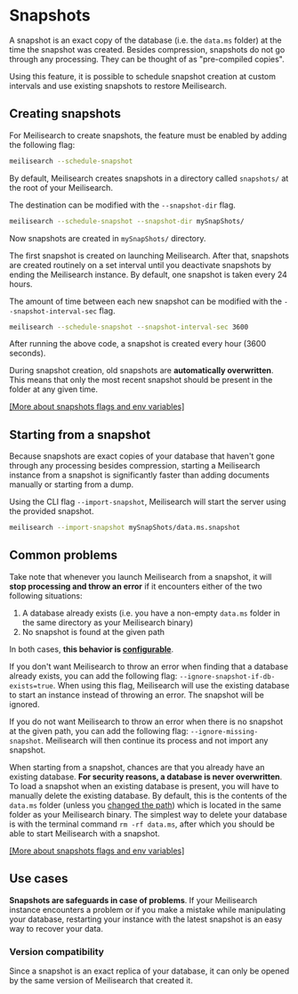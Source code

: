 # Snapshots

A snapshot is an exact copy of the database (i.e. the `data.ms` folder) at the time the snapshot was created. Besides compression, snapshots do not go through any processing. They can be thought of as "pre-compiled copies".

Using this feature, it is possible to schedule snapshot creation at custom intervals and use existing snapshots to restore Meilisearch.

## Creating snapshots

For Meilisearch to create snapshots, the feature must be enabled by adding the following flag:

```bash
meilisearch --schedule-snapshot
```

By default, Meilisearch creates snapshots in a directory called `snapshots/` at the root of your Meilisearch.

The destination can be modified with the `--snapshot-dir` flag.

```bash
meilisearch --schedule-snapshot --snapshot-dir mySnapShots/
```

Now snapshots are created in `mySnapShots/` directory.

The first snapshot is created on launching Meilisearch. After that, snapshots are created routinely on a set interval until you deactivate snapshots by ending the Meilisearch instance. By default, one snapshot is taken every 24 hours.

The amount of time between each new snapshot can be modified with the `--snapshot-interval-sec` flag.

```bash
meilisearch --schedule-snapshot --snapshot-interval-sec 3600
```

After running the above code, a snapshot is created every hour (3600 seconds).

During snapshot creation, old snapshots are **automatically overwritten**. This means that only the most recent snapshot should be present in the folder at any given time.

[[More about snapshots flags and env variables]](/learn/configuration/instance_options.md#schedule-snapshot-creation)

## Starting from a snapshot

Because snapshots are exact copies of your database that haven't gone through any processing besides compression, starting a Meilisearch instance from a snapshot is significantly faster than adding documents manually or starting from a dump.

Using the CLI flag `--import-snapshot`, Meilisearch will start the server using the provided snapshot.

```bash
meilisearch --import-snapshot mySnapShots/data.ms.snapshot
```

## Common problems

Take note that whenever you launch Meilisearch from a snapshot, it will **stop processing and throw an error** if it encounters either of the two following situations:

1. A database already exists (i.e. you have a non-empty `data.ms` folder in the same directory as your Meilisearch binary)
2. No snapshot is found at the given path

In both cases, **this behavior is [configurable](/learn/configuration/instance_options.md#ignore-missing-snapshot)**.

If you don't want Meilisearch to throw an error when finding that a database already exists, you can add the following flag: `--ignore-snapshot-if-db-exists=true`. When using this flag, Meilisearch will use the existing database to start an instance instead of throwing an error. The snapshot will be ignored.

If you do not want Meilisearch to throw an error when there is no snapshot at the given path, you can add the following flag: `--ignore-missing-snapshot`. Meilisearch will then continue its process and not import any snapshot.

When starting from a snapshot, chances are that you already have an existing database. **For security reasons, a database is never overwritten**. To load a snapshot when an existing database is present, you will have to manually delete the existing database. By default, this is the contents of the `data.ms` folder (unless you [changed the path](/learn/configuration/instance_options.md#database-path)) which is located in the same folder as your Meilisearch binary.
The simplest way to delete your database is with the terminal command `rm -rf data.ms`, after which you should be able to start Meilisearch with a snapshot.

[[More about snapshots flags and env variables]](/learn/configuration/instance_options.md#schedule-snapshot-creation)

## Use cases

**Snapshots are safeguards in case of problems**. If your Meilisearch instance encounters a problem or if you make a mistake while manipulating your database, restarting your instance with the latest snapshot is an easy way to recover your data.

### Version compatibility

Since a snapshot is an exact replica of your database, it can only be opened by the same version of Meilisearch that created it.
